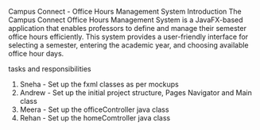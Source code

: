 Campus Connect - Office Hours Management System
Introduction
The Campus Connect Office Hours Management System is a JavaFX-based application that enables professors to define and manage their semester office hours efficiently. This system provides a user-friendly interface for selecting a semester, entering the academic year, and choosing available office hour days.

  tasks and responsibilities 
  1. Sneha - Set up the fxml classes as per mockups
  2. Andrew - Set up the initial project structure, Pages Navigator and Main class
  3. Meera - Set up the officeController java class
  4. Rehan - Set up the homeComtroller java class
